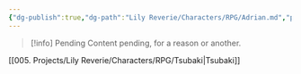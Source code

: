 ```yaml
---
{"dg-publish":true,"dg-path":"Lily Reverie/Characters/RPG/Adrian.md","permalink":"/lily-reverie/characters/rpg/adrian/","created":"2023-06-29T02:56:48.670-03:00","updated":"2024-01-21T01:41:25.638-03:00"}
---
```



>[!info] Pending
>Content pending, for a reason or another.

[[005. Projects/Lily Reverie/Characters/RPG/Tsubaki\|Tsubaki]]